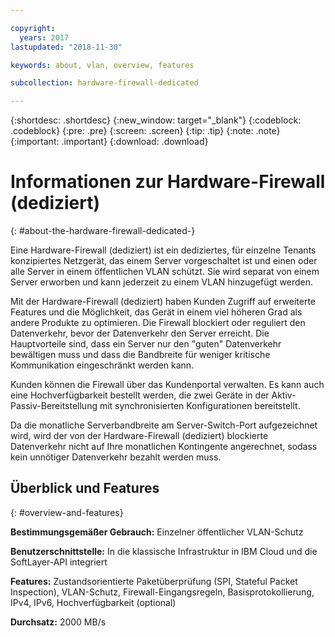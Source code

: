 ```yaml
---

copyright:
  years: 2017
lastupdated: "2018-11-30"

keywords: about, vlan, overview, features

subcollection: hardware-firewall-dedicated

---
```


{:shortdesc: .shortdesc}
{:new_window: target="_blank"}
{:codeblock: .codeblock}
{:pre: .pre}
{:screen: .screen}
{:tip: .tip}
{:note: .note}
{:important: .important}
{:download: .download}

# Informationen zur Hardware-Firewall (dediziert)
{: #about-the-hardware-firewall-dedicated-}

Eine Hardware-Firewall (dediziert) ist ein dediziertes, für einzelne Tenants konzipiertes Netzgerät, das einem Server vorgeschaltet ist und einen oder alle Server in einem öffentlichen VLAN schützt. Sie wird separat von einem Server erworben und kann jederzeit zu einem VLAN hinzugefügt werden.   

Mit der Hardware-Firewall (dediziert) haben Kunden Zugriff auf erweiterte Features und die Möglichkeit, das Gerät in einem viel höheren Grad als andere Produkte zu optimieren. Die Firewall blockiert oder reguliert den Datenverkehr, bevor der Datenverkehr den Server erreicht. Die Hauptvorteile sind, dass ein Server nur den "guten" Datenverkehr bewältigen muss und dass die Bandbreite für weniger kritische Kommunikation eingeschränkt werden kann.

Kunden können die Firewall über das Kundenportal verwalten. Es kann auch eine Hochverfügbarkeit bestellt werden, die zwei Geräte in der Aktiv-Passiv-Bereitstellung mit synchronisierten Konfigurationen bereitstellt.

Da die monatliche Serverbandbreite am Server-Switch-Port aufgezeichnet wird, wird der von der Hardware-Firewall (dediziert) blockierte Datenverkehr nicht auf Ihre monatlichen Kontingente angerechnet, sodass kein unnötiger Datenverkehr bezahlt werden muss.

## Überblick und Features
{: #overview-and-features}

**Bestimmungsgemäßer Gebrauch:** Einzelner öffentlicher VLAN-Schutz

**Benutzerschnittstelle:** In die klassische Infrastruktur in IBM Cloud und die SoftLayer-API integriert

**Features:** Zustandsorientierte Paketüberprüfung (SPI, Stateful Packet Inspection), VLAN-Schutz, Firewall-Eingangsregeln, Basisprotokollierung, IPv4, IPv6, Hochverfügbarkeit (optional)

**Durchsatz:** 2000 MB/s

